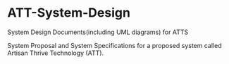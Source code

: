 # ATT-System-Design
System Design Documents(including UML diagrams) for ATTS

System Proposal and System Specifications for a proposed system called Artisan Thrive Technology (ATT).
